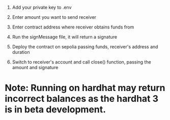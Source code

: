 1. Add your private key to .env

2. Enter amount you want to send receiver

3. Enter contract address where receiver obtains funds from

4. Run the signMessage file, it will return a signature

5. Deploy the contract on sepolia passing funds, receiver's address and duration

6. Switch to receiver's account and call close() function, passing the amount and signature

# Note: Running on hardhat may return incorrect balances as the hardhat 3 is in beta development.

